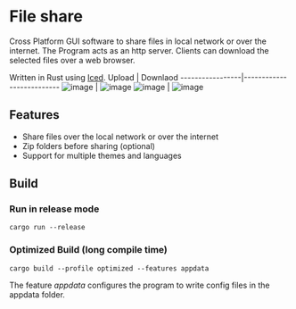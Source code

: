 # File share
Cross Platform GUI software to share files in local network or over the internet. 
The Program acts as an http server. Clients can download the selected files over a web browser.

Written in Rust using [Iced](https://github.com/iced-rs/iced). 
Upload | Downlaod
-----------------|--------------------------
![image](https://github.com/user-attachments/assets/5de6d0a3-a54a-46b0-9a31-e9095109c7bf) | ![image](https://github.com/user-attachments/assets/42817b68-60be-458d-8691-0338bbacb6e6)
![image](https://github.com/user-attachments/assets/3267d1a5-23c6-43da-bcab-7b52dbfa0e7a) | ![image](https://github.com/user-attachments/assets/82782f36-c161-46a8-bc0b-0b7466f4af29)

## Features
* Share files over the local network or over the internet 
* Zip folders before sharing (optional)
* Support for multiple themes and languages

## Build

### Run in release mode
```
cargo run --release
```

### Optimized Build (long compile time)
```
cargo build --profile optimized --features appdata
```
The feature *appdata* configures the program to write config files in the appdata folder. 
